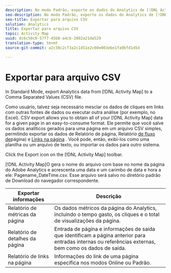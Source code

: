 ```yaml
---
description: No modo Padrão, exporte os dados do Analytics de [!DNL Activity Map] para um arquivo CSV (Comma Separated Values).
seo-description: No modo Padrão, exporte os dados do Analytics de [!DNL Activity Map] para um arquivo CSV (Comma Separated Values).
seo-title: Exportar para arquivo CSV
solution: Analytics
title: Exportar para arquivo CSV
topic: Activity Map
uuid: dc6c50c0-57f7-45b8-a4cb-2092a21da529
translation-type: tm+mt
source-git-commit: a2c38c2cf3a2c1451e2c60e003ebe1fa9bfd145d

---
```



# Exportar para arquivo CSV

In Standard Mode, export Analytics data from [!DNL Activity Map] to a Comma Separated Values (CSV) file.

Como usuário, talvez seja necessário mesclar os dados de cliques em links com outras fontes de dados ou executar outra análise (por exemplo, no Excel). CSV export allows you to obtain all of your [!DNL Activity Map] data for a given page in an easy-to-consume format. Ele permite que você salve os dados analíticos gerados para uma página em um arquivo CSV simples, permitindo exportar os dados de Relatório de página, Relatório [de fluxo de](/help/analyze/activity-map/activitymap-page-flow.md)página) e [Links na página](/help/analyze/activity-map/activitymap-links-report.md) . Você pode, então, exibi-los como uma planilha ou um arquivo de texto, ou importar os dados para outro sistema.

Click the Export icon on the [!DNL Activity Map] toolbar.

[!DNL Activity Map]O gera o nome do arquivo com base no nome da página do Adobe Analytics e acrescenta uma data e um carimbo de data e hora a ele: Pagename_DateTime.csv. Esse arquivo será salvo no diretório padrão de Download do navegador correspondente.

| Exportar informações | Descrição |
|---|---|
| Relatório de métricas da página | Os dados métricos da página do Analytics, incluindo o tempo gasto, os cliques e o total de visualizações da página. |
| Relatório de detalhes da página | Entrada de página e informações de saída que identificam a página anterior para entradas internas ou referências externas, bem como os dados de saída. |
| Relatório de links na página | Informações do link de uma página específica nos modos Online ou Padrão. |
